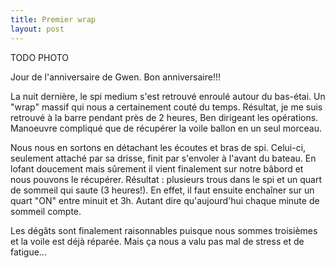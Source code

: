 ```yaml
---
title: Premier wrap
layout: post
---
```


TODO PHOTO

Jour de l'anniversaire de Gwen. Bon anniversaire!!!

La nuit dernière, le spi medium s'est retrouvé enroulé autour du bas-étai. Un "wrap" massif qui nous a certainement couté du temps. Résultat, je me suis retrouvé à la barre pendant  près de 2 heures, Ben dirigeant les opérations. Manoeuvre compliqué que de récupérer la voile ballon en un seul morceau.

Nous nous en sortons en détachant les écoutes et bras de spi. Celui-ci, seulement attaché par sa drisse, finit par s'envoler à l'avant du bateau. En lofant doucement mais sûrement il vient finalement sur notre bâbord et nous pouvons le récupérer. Résultat : plusieurs trous dans le spi et un quart de sommeil qui saute (3 heures!). En effet, il faut ensuite enchaîner sur un quart "ON" entre minuit et 3h. Autant dire qu'aujourd'hui chaque minute de sommeil compte.

Les dégâts sont finalement raisonnables puisque nous sommes troisièmes et la voile est déjà réparée. Mais ça nous a valu pas mal de stress et de fatigue...
